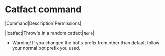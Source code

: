 # Catfact command

|Command|Description|Permissions|

|!catfact|Throw's in a random catfact|`None`|

* Warning! If you changed the bot's prefix from other than default follow your normal bot prefix you used.